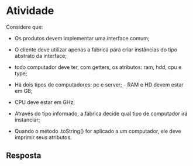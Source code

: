 # Atividade

Considere que:

- Os produtos devem implementar uma interface comum;

- O cliente deve utilizar apenas a fábrica para criar instâncias do tipo abstrato da interface;
- todo computador deve ter, com getters, os atributos: ram, hdd, cpu e type;

- Há dois tipos de computadores: pc e server; - RAM e HD devem estar em GB;

- CPU deve estar em GHz;

- Através do tipo informado, a fábrica decide qual tipo de computador irá instanciar;

- Quando o método .toString() for aplicado a um computador, ele deve imprimir seus atributos.

## Resposta
